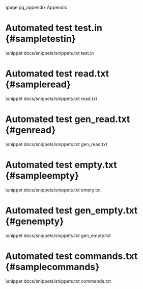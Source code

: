 \page pg_appendix Appendix

# Automated test test.in {#sampletestin}
\snippet docs/snippets/snippets.txt test.in
# Automated test read.txt {#sampleread}
\snippet docs/snippets/snippets.txt read.txt
# Automated test gen_read.txt {#genread}
\snippet docs/snippets/snippets.txt gen_read.txt
# Automated test empty.txt {#sampleempty}
\snippet docs/snippets/snippets.txt empty.txt
# Automated test gen_empty.txt {#genempty}
\snippet docs/snippets/snippets.txt gen_empty.txt
# Automated test commands.txt {#samplecommands}
\snippet docs/snippets/snippets.txt commands.txt

